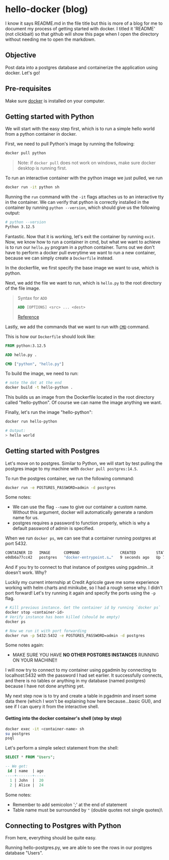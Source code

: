 # hello-docker (blog)
I know it says README.md in the file title but this is more of a blog for me to document my process of getting started with docker. I titled it 'README' (not clickbait) so that github will show this page when I open the directory without needing me to open the markdown. 

## Objective
Post data into a postgres database and containerize the application using docker. Let's go!

## Pre-requisites
Make sure [docker](https://docs.docker.com/desktop/install/mac-install/) is installed on your computer.

## Getting started with Python
We will start with the easy step first, which is to run a simple hello world from a python container in docker.

First, we need to pull Python's image by running the following:

```bash
docker pull python
```
> Note: if `docker pull` does not work on windows, make sure docker desktop is running first.


To run an interactive container with the python image we just pulled, we run 
```bash
docker run -it python sh
```
Running the `run` command with the `-it` flags attaches us to an interactive tty in the container. We can verify that python is correctly installed in the container by running `python --version`, which should give us the following output:
```bash
# python --version
Python 3.12.5
```
Fantastic. Now that it is working, let's exit the container by running `exit`. Now, we know how to run a container in cmd, but what we want to achieve is to run our `hello.py` program in a python container. Turns out we don't have to perform a docker pull everytime we want to run a new container, because we can simply create a `Dockerfile` instead.

In the dockerfile, we first specify the base image we want to use, which is python. 

Next, we add the file we want to run, which is `hello.py` to the root directory of the file image. 
>Syntax for `ADD`
>```dockerfile
>ADD [OPTIONS] <src> ... <dest>
>```
>[Reference](https://docs.docker.com/reference/dockerfile/#add)

Lastly, we add the commands that we want to run with [`CMD`](https://docs.docker.com/reference/dockerfile/#cmd) command.

This is how our `Dockerfile` should look like:
```dockerfile
FROM python:3.12.5

ADD hello.py .

CMD ["python", "hello.py"]
```

To build the image, we need to run:
```sh
# note the dot at the end
docker build -t hello-python .
```
This builds us an image from the Dockerfile located in the root directory called "hello-python". Of course we can name the image anything we want.

Finally, let's run the image "hello-python":
```sh
docker run hello-python

# Output:
> hello world
```

## Getting started with Postgres 
Let's move on to postgres. Similar to Python, we will start by test pulling the postgres image to my machine with `docker pull postgres:14.5`.

To run the postgres container, we run the following command:
```bash
docker run -e POSTGRES_PASSWORD=admin -d postgres
```
Some notes:
- We can use the flag `--name` to give our container a custom name. Without this argument, docker will automatically generate a random name for us.   
- postgres requires a password to function properly, which is why a default password of admin is specified.

When we run `docker ps`, we can see that a container running postgres at port 5432.

```bash
CONTAINER ID   IMAGE      COMMAND                  CREATED         STATUS         PORTS      NAMES
e0db6a77cc42   postgres   "docker-entrypoint.s…"   9 seconds ago   Up 7 seconds   5432/tcp   nice_mcclintock
```

And if you try to connect to that instance of postgres using pgadmin...it doesn't work. Why?

Luckily my current internship at Credit Agricole gave me some experience working with helm charts and minikube, so I had a rough sense why. I didn't port forward! Let's try running it again and specify the ports using the `-p` flag.

```bash
# Kill previous instance. Get the container id by running `docker ps`
docker stop <container-id>
# Verify instance has been killed (should be empty)
docker ps

# Now we run it with port forwarding
docker run -p 5432:5432 -e POSTGRES_PASSWORD=admin -d postgres
```

Some notes again: 
- MAKE SURE YOU HAVE **NO OTHER POSTGRES INSTANCES** RUNNING ON YOUR MACHINE!!

I will now try to connect to my container using pgadmin by connecting to localhost:5432 with the password I had set earlier. It successfully connects, and there is no tables or anything in my database (named postgres) because I have not done anything yet. 

My next step now is to try and create a table in pgadmin and insert some data there (which I won't be explaining how here because...basic GUI), and see if I can query it from the interactive shell. 

#### Getting into the docker container's shell (step by step)
```sh
docker exec -it <container-name> sh
su postgres
psql
```

Let's perform a simple select statement from the shell:
```sql
SELECT * FROM "Users";

-- We get: 
 id | name  | age 
----+-------+-----
  1 | John  |  20
  2 | Alice |  24
```

Some notes: 
- Remember to add semicolon ';' at the end of statement
- Table name must be surrounded by `"` (double quotes not single quotes)\

## Connecting to Postgres with Python
From here, everything should be quite easy. 

Running hello-postgres.py, we are able to see the rows in our postgres database "Users".